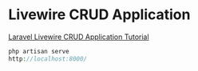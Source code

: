 # Livewire CRUD Application

[Laravel Livewire CRUD Application Tutorial](https://www.itsolutionstuff.com/post/laravel-livewire-crud-application-tutorialexample.html)

```php
php artisan serve
http://localhost:8000/
```
